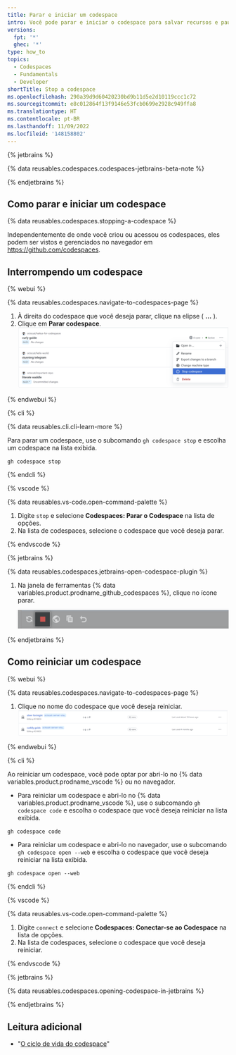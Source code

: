 ```yaml
---
title: Parar e iniciar um codespace
intro: Você pode parar e iniciar o codespace para salvar recursos e pausar o trabalho.
versions:
  fpt: '*'
  ghec: '*'
type: how_to
topics:
  - Codespaces
  - Fundamentals
  - Developer
shortTitle: Stop a codespace
ms.openlocfilehash: 290a39d9d60420230bd9b11d5e2d10119ccc1c72
ms.sourcegitcommit: e8c012864f13f9146e53fcb0699e2928c949ffa8
ms.translationtype: HT
ms.contentlocale: pt-BR
ms.lasthandoff: 11/09/2022
ms.locfileid: '148158802'
---
```

{% jetbrains %}

{% data reusables.codespaces.codespaces-jetbrains-beta-note %}

{% endjetbrains %}

## Como parar e iniciar um codespace

{% data reusables.codespaces.stopping-a-codespace %}

Independentemente de onde você criou ou acessou os codespaces, eles podem ser vistos e gerenciados no navegador em https://github.com/codespaces. 

## Interrompendo um codespace

{% webui %}

{% data reusables.codespaces.navigate-to-codespaces-page %}
 1. À direita do codespace que você deseja parar, clique na elipse ( **...** ).
 1. Clique em **Parar codespace**.
   ![Captura de tela da opção para interromper um codespace](/assets/images/help/codespaces/stop-codespace-webui.png)

{% endwebui %}

{% cli %}

{% data reusables.cli.cli-learn-more %}

 Para parar um codespace, use o subcomando `gh codespace stop` e escolha um codespace na lista exibida.

 ```shell{:copy}
 gh codespace stop
 ```

{% endcli %}

{% vscode %}

{% data reusables.vs-code.open-command-palette %}
1. Digite `stop` e selecione **Codespaces: Parar o Codespace** na lista de opções.
1. Na lista de codespaces, selecione o codespace que você deseja parar.

{% endvscode %}

{% jetbrains %}

{% data reusables.codespaces.jetbrains-open-codespace-plugin %}
1. Na janela de ferramentas {% data variables.product.prodname_github_codespaces %}, clique no ícone parar.

   ![Captura de tela do botão de log](/assets/images/help/codespaces/jetbrains-plugin-icon-stop.png)

{% endjetbrains %}

## Como reiniciar um codespace

{% webui %}

{% data reusables.codespaces.navigate-to-codespaces-page %}
1. Clique no nome do codespace que você deseja reiniciar.
![Captura de tela de codespaces parados](/assets/images/help/codespaces/restart-codespace-webui.png)

{% endwebui %}

{% cli %}

Ao reiniciar um codespace, você pode optar por abri-lo no {% data variables.product.prodname_vscode %} ou no navegador. 

 - Para reiniciar um codespace e abri-lo no {% data variables.product.prodname_vscode %}, use o subcomando `gh codespace code` e escolha o codespace que você deseja reiniciar na lista exibida.

 ```shell{:copy} 
 gh codespace code
 ```

 - Para reiniciar um codespace e abri-lo no navegador, use o subcomando `gh codespace open --web` e escolha o codespace que você deseja reiniciar na lista exibida.

 ```shell{:copy}
 gh codespace open --web
 ```

{% endcli %}

{% vscode %}

{% data reusables.vs-code.open-command-palette %}
1. Digite `connect` e selecione **Codespaces: Conectar-se ao Codespace** na lista de opções.
1. Na lista de codespaces, selecione o codespace que você deseja reiniciar.

{% endvscode %}

{% jetbrains %}

{% data reusables.codespaces.opening-codespace-in-jetbrains %}

{% endjetbrains %}

## Leitura adicional

- "[O ciclo de vida do codespace](/codespaces/developing-in-codespaces/the-codespace-lifecycle)"
